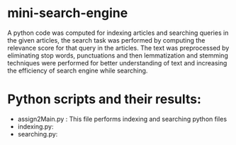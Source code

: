 # mini-search-engine
A python code was computed for indexing articles and searching queries in the given articles, the search task was performed by computing the relevance score for that query in the articles. 
The text was preprocessed by eliminating stop words, punctuations and then lemmatization and stemming techniques were performed for better understanding of text and increasing the efficiency of search engine while searching.


# Python scripts and their results:

- assign2Main.py : This file performs indexing and searching python files
- indexing.py:
- searching.py:
